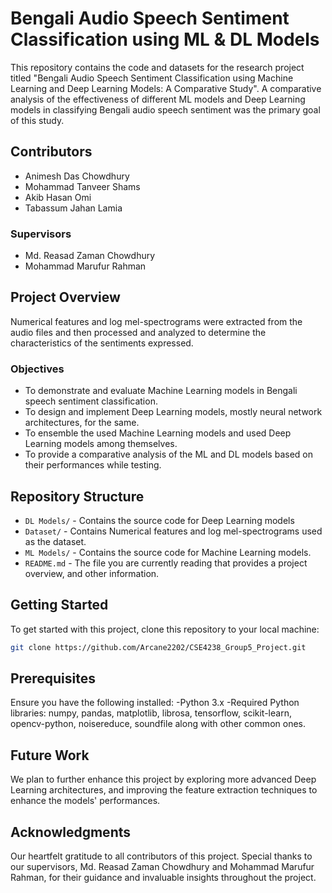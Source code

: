 # Bengali Audio Speech Sentiment Classification using ML & DL Models

This repository contains the code and datasets for the research project titled "Bengali Audio Speech Sentiment Classification using Machine Learning and Deep Learning Models: A Comparative Study". A comparative analysis of the effectiveness of different ML models and Deep Learning models in classifying Bengali audio speech sentiment was the primary goal of this study.

## Contributors
- Animesh Das Chowdhury
- Mohammad Tanveer Shams
- Akib Hasan Omi
- Tabassum Jahan Lamia

### Supervisors
- Md. Reasad Zaman Chowdhury
- Mohammad Marufur Rahman

## Project Overview

Numerical features and log mel-spectrograms were extracted from the audio files and then processed and analyzed to determine the characteristics of the sentiments expressed.

### Objectives
- To demonstrate and evaluate Machine Learning models in Bengali speech sentiment classification.
- To design and implement Deep Learning models, mostly neural network architectures, for the same.
- To ensemble the used Machine Learning models and used Deep Learning models among themselves.
- To provide a comparative analysis of the ML and DL models based on their performances while testing.

## Repository Structure

- `DL Models/` - Contains the source code for Deep Learning models
- `Dataset/` - Contains Numerical features and log mel-spectrograms used as the dataset.
- `ML Models/` - Contains the source code for Machine Learning models.
- `README.md` - The file you are currently reading that provides a project overview, and other information.

## Getting Started

To get started with this project, clone this repository to your local machine:

```bash
git clone https://github.com/Arcane2202/CSE4238_Group5_Project.git
```

## Prerequisites
Ensure you have the following installed:
-Python 3.x
-Required Python libraries: numpy, pandas, matplotlib, librosa, tensorflow, scikit-learn, opencv-python, noisereduce, soundfile along with other common ones.

## Future Work
We plan to further enhance this project by exploring more advanced Deep Learning architectures, and improving the feature extraction techniques to enhance the models' performances.

## Acknowledgments
Our heartfelt gratitude to all contributors of this project.
Special thanks to our supervisors, Md. Reasad Zaman Chowdhury and Mohammad Marufur Rahman, for their guidance and invaluable insights throughout the project.
